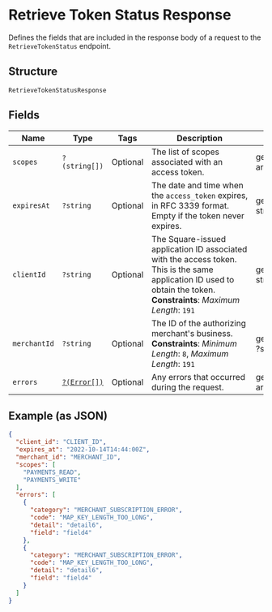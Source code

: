 
# Retrieve Token Status Response

Defines the fields that are included in the response body of
a request to the `RetrieveTokenStatus` endpoint.

## Structure

`RetrieveTokenStatusResponse`

## Fields

| Name | Type | Tags | Description | Getter | Setter |
|  --- | --- | --- | --- | --- | --- |
| `scopes` | `?(string[])` | Optional | The list of scopes associated with an access token. | getScopes(): ?array | setScopes(?array scopes): void |
| `expiresAt` | `?string` | Optional | The date and time when the `access_token` expires, in RFC 3339 format. Empty if the token never expires. | getExpiresAt(): ?string | setExpiresAt(?string expiresAt): void |
| `clientId` | `?string` | Optional | The Square-issued application ID associated with the access token. This is the same application ID used to obtain the token.<br>**Constraints**: *Maximum Length*: `191` | getClientId(): ?string | setClientId(?string clientId): void |
| `merchantId` | `?string` | Optional | The ID of the authorizing merchant's business.<br>**Constraints**: *Minimum Length*: `8`, *Maximum Length*: `191` | getMerchantId(): ?string | setMerchantId(?string merchantId): void |
| `errors` | [`?(Error[])`](../../doc/models/error.md) | Optional | Any errors that occurred during the request. | getErrors(): ?array | setErrors(?array errors): void |

## Example (as JSON)

```json
{
  "client_id": "CLIENT_ID",
  "expires_at": "2022-10-14T14:44:00Z",
  "merchant_id": "MERCHANT_ID",
  "scopes": [
    "PAYMENTS_READ",
    "PAYMENTS_WRITE"
  ],
  "errors": [
    {
      "category": "MERCHANT_SUBSCRIPTION_ERROR",
      "code": "MAP_KEY_LENGTH_TOO_LONG",
      "detail": "detail6",
      "field": "field4"
    },
    {
      "category": "MERCHANT_SUBSCRIPTION_ERROR",
      "code": "MAP_KEY_LENGTH_TOO_LONG",
      "detail": "detail6",
      "field": "field4"
    }
  ]
}
```

